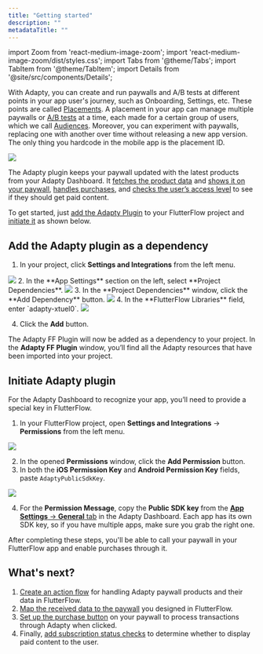 ```yaml
---
title: "Getting started"
description: ""
metadataTitle: ""
---
```


import Zoom from 'react-medium-image-zoom';
import 'react-medium-image-zoom/dist/styles.css';
import Tabs from '@theme/Tabs';
import TabItem from '@theme/TabItem'; 
import Details from '@site/src/components/Details';

With Adapty, you can create and run paywalls and A/B tests at different points in your app user's journey, such as Onboarding, Settings, etc. These points are called [Placements](placements). A placement in your app can manage multiple paywalls or [A/B tests](ab-tests) at a time, each made for a certain group of users, which we call [Audiences](audience). Moreover, you can experiment with paywalls, replacing one with another over time without releasing a new app version. The only thing you hardcode in the mobile app is the placement ID.

<Zoom>
  <img src={require('./img/audience.jpg').default}
  style={{
    border: '1px solid #727272', /* border width and color */
    width: '700px', /* image width */
    display: 'block', /* for alignment */
    margin: '0 auto' /* center alignment */
  }}
/>
</Zoom>

The Adapty plugin keeps your paywall updated with the latest products from your Adapty Dashboard. It [fetches the product data](ff-action-flow) and [shows it on your paywall](ff-add-variables-to-paywalls), [handles purchases](ff-make-purchase), and [checks the user’s access level](ff-check-subscription-status) to see if they should get paid content.

To get started, just [add the Adapty Plugin](ff-getting-started#add-the-adapty-plugin-as-a-dependency) to your FlutterFlow project and [initiate it](ff-getting-started#initiate-adapty-plugin) as shown below.

## Add the Adapty plugin as a dependency

1. In your project, click **Settings and Integrations** from the left menu.
<Zoom>
    <img src={require('./FF_img/main_settings.png').default}
    style={{
    border: '1px solid #727272', /* border width and color */
    width: '700px', /* image width */
    display: 'block', /* for alignment */
    margin: '0 auto' /* center alignment */
    }}
/>
</Zoom>
2. In the **App Settings** section on the left, select **Project Dependencies**.
<Zoom>
    <img src={require('./FF_img/settings_dependencies.png').default}
    style={{
    border: '1px solid #727272', /* border width and color */
    width: '700px', /* image width */
    display: 'block', /* for alignment */
    margin: '0 auto' /* center alignment */
    }}
/>
</Zoom>
3. In the **Project Dependencies** window, click the **Add Dependency** button.

<Zoom>
  <img src={require('./FF_img/add-dependency.png').default}
  style={{
    border: '1px solid #727272', /* border width and color */
    width: '700px', /* image width */
    display: 'block', /* for alignment */
    margin: '0 auto' /* center alignment */
  }}
/>
</Zoom>
4. In the **FlutterFlow Libraries** field, enter `adapty-xtuel0`.
  <Zoom>
   <img src={require('./FF_img/select_adapty_plugin.png').default}
   style={{
   border: '1px solid #727272', /* border width and color */
   width: '700px', /* image width */
   display: 'block', /* for alignment */
   margin: '0 auto' /* center alignment */
   }}
  />
  </Zoom>

4. Click the **Add** button.

The Adapty FF Plugin will now be added as a dependency to your project. In the **Adapty FF Plugin** window, you’ll find all the Adapty resources that have been imported into your project.


## Initiate Adapty plugin

For the Adapty Dashboard to recognize your app, you’ll need to provide a special key in FlutterFlow.

1. In your FlutterFlow project, open **Settings and Integrations** -> **Permissions** from the left menu.

<Zoom>
  <img src={require('./FF_img/initiate.png').default}
  style={{
    border: '1px solid #727272', /* border width and color */
    width: '700px', /* image width */
    display: 'block', /* for alignment */
    margin: '0 auto' /* center alignment */
  }}
/>
</Zoom>

2. In the opened **Permissions** window, click the **Add Permission** button.
3. In both the **iOS Permission Key** and **Android Permission Key** fields, paste `AdaptyPublicSdkKey`.
<Zoom>
    <img src={require('./FF_img/AdaptyPublicSdkKey.png').default}
    style={{
    border: '1px solid #727272', /* border width and color */
    width: '700px', /* image width */
    display: 'block', /* for alignment */
    margin: '0 auto' /* center alignment */
    }}
/>
</Zoom>

4. For the **Permission Message**, copy the **Public SDK key** from the [**App Settings** -> **General** tab](https://app.adapty.io/settings/general) in the Adapty Dashboard. Each app has its own SDK key, so if you have multiple apps, make sure you grab the right one. 

After completing these steps, you'll be able to call your paywall in your FlutterFlow app and enable purchases through it.

## What's next? 


1. [Create an action flow](ff-action-flow) for handling Adapty paywall products and their data in FlutterFlow.
2. [Map the received data to the paywall](ff-add-variables-to-paywalls) you designed in FlutterFlow.
3. [Set up the purchase button](ff-make-purchase) on your paywall to process transactions through Adapty when clicked.
4. Finally, [add subscription status checks](ff-check-subscription-status) to determine whether to display paid content to the user.
